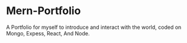 # Mern-Portfolio
A Portfolio for myself to introduce and interact with the world, coded on Mongo, Expess, React, And Node.
